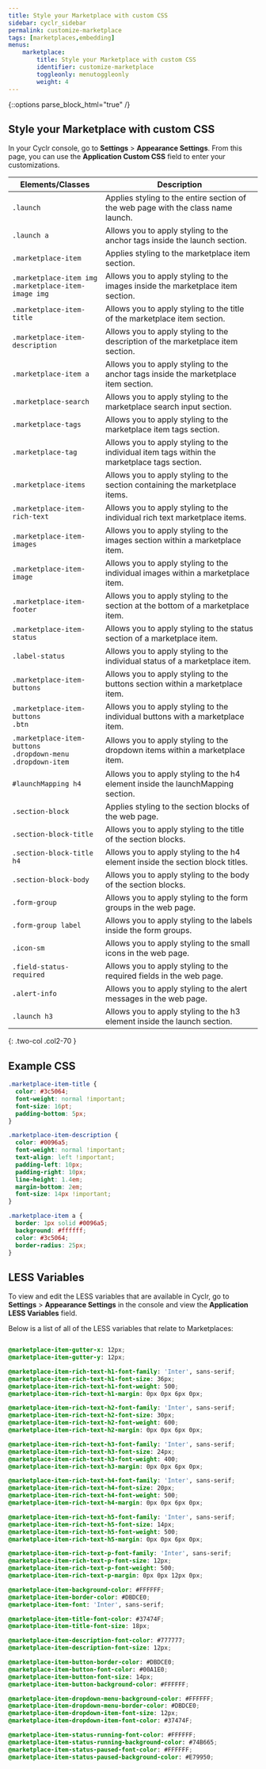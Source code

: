 ```yaml
---
title: Style your Marketplace with custom CSS
sidebar: cyclr_sidebar
permalink: customize-marketplace
tags: [marketplaces,embedding]
menus:
    marketplace:
        title: Style your Marketplace with custom CSS
        identifier: customize-marketplace
        toggleonly: menutoggleonly
        weight: 4
---
```

{::options parse_block_html="true" /}
<section class="card">

## Style your Marketplace with custom CSS

In your Cyclr console, go to **Settings** > **Appearance Settings**. From this page, you can use the **Application Custom CSS** field to enter your customizations.

| **Elements/Classes** | **Description** |
|---|---|
| `.launch` | Applies styling to the entire section of the web page with the class name launch. |
| `.launch a` | Allows you to apply styling to the anchor tags inside the launch section. |
| `.marketplace-item` | Applies styling to the marketplace item section. |
| `.marketplace-item img` <br> `.marketplace-item-image img` | Allows you to apply styling to the images inside the marketplace item section. |
| `.marketplace-item-title` | Allows you to apply styling to the title of the marketplace item section. |
| `.marketplace-item-description` | Allows you to apply styling to the description of the marketplace item section. |
| `.marketplace-item a` | Allows you to apply styling to the anchor tags inside the marketplace item section. |
| `.marketplace-search` | Allows you to apply styling to the marketplace search input section. |
| `.marketplace-tags` | Allows you to apply styling to the marketplace item tags section. |
| `.marketplace-tag` | Allows you to apply styling to the individual item tags within the marketplace tags section. |
| `.marketplace-items` | Allows you to apply styling to the section containing the marketplace items. |
| `.marketplace-item-rich-text` | Allows you to apply styling to the individual rich text marketplace items. |
| `.marketplace-item-images` | Allows you to apply styling to the images section within a marketplace item. |
| `.marketplace-item-image` | Allows you to apply styling to the individual images within a marketplace item. |
| `.marketplace-item-footer` | Allows you to apply styling to the section at the bottom of a marketplace item. |
| `.marketplace-item-status` | Allows you to apply styling to the status section of a marketplace item. |
| `.label-status` | Allows you to apply styling to the individual status of a marketplace item. |
| `.marketplace-item-buttons` | Allows you to apply styling to the buttons section within a marketplace item. |
| `.marketplace-item-buttons` <br> `.btn` | Allows you to apply styling to the individual buttons with a marketplace item. |
| `.marketplace-item-buttons` <br> `.dropdown-menu` <br> `.dropdown-item` | Allows you to apply styling to the dropdown items within a marketplace item. |
| `#launchMapping h4` | Allows you to apply styling to the h4 element inside the launchMapping section. |
| `.section-block` | Applies styling to the section blocks of the web page. |
| `.section-block-title` | Allows you to apply styling to the title of the section blocks. |
| `.section-block-title h4` | Allows you to apply styling to the h4 element inside the section block titles. |
| `.section-block-body`| Allows you to apply styling to the body of the section blocks. |
| `.form-group` | Allows you to apply styling to the form groups in the web page. |
| `.form-group label` | Allows you to apply styling to the labels inside the form groups. |
| `.icon-sm` | Allows you to apply styling to the small icons in the web page. |
| `.field-status-required` | Allows you to apply styling to the required fields in the web page. |
| `.alert-info` | Allows you to apply styling to the alert messages in the web page. |
| `.launch h3` | Allows you to apply styling to the h3 element inside the launch section. |
{: .two-col .col2-70 }

</section>
<section class="card">

## Example CSS

```css
.marketplace-item-title {
  color: #3c5064;
  font-weight: normal !important;
  font-size: 16pt;
  padding-bottom: 5px;
}

.marketplace-item-description {
  color: #0096a5;
  font-weight: normal !important;
  text-align: left !important;
  padding-left: 10px;
  padding-right: 10px;
  line-height: 1.4em;
  margin-bottom: 2em;
  font-size: 14px !important;
}

.marketplace-item a {
  border: 1px solid #0096a5;
  background: #ffffff;
  color: #3c5064;
  border-radius: 25px;
}
```

</section>
<section class="card">

## LESS Variables

To view and edit the LESS variables that are available in Cyclr, go to **Settings** > **Appearance Settings** in the console and view the **Application LESS Variables** field.

Below is a list of all of the LESS variables that relate to Marketplaces:

```css

@marketplace-item-gutter-x: 12px;
@marketplace-item-gutter-y: 12px;

@marketplace-item-rich-text-h1-font-family: 'Inter', sans-serif;
@marketplace-item-rich-text-h1-font-size: 36px;
@marketplace-item-rich-text-h1-font-weight: 500;
@marketplace-item-rich-text-h1-margin: 0px 0px 6px 0px;

@marketplace-item-rich-text-h2-font-family: 'Inter', sans-serif;
@marketplace-item-rich-text-h2-font-size: 30px;
@marketplace-item-rich-text-h2-font-weight: 600;
@marketplace-item-rich-text-h2-margin: 0px 0px 6px 0px;

@marketplace-item-rich-text-h3-font-family: 'Inter', sans-serif;
@marketplace-item-rich-text-h3-font-size: 24px;
@marketplace-item-rich-text-h3-font-weight: 400;
@marketplace-item-rich-text-h3-margin: 0px 0px 6px 0px;

@marketplace-item-rich-text-h4-font-family: 'Inter', sans-serif;
@marketplace-item-rich-text-h4-font-size: 20px;
@marketplace-item-rich-text-h4-font-weight: 500;
@marketplace-item-rich-text-h4-margin: 0px 0px 6px 0px;

@marketplace-item-rich-text-h5-font-family: 'Inter', sans-serif;
@marketplace-item-rich-text-h5-font-size: 14px;
@marketplace-item-rich-text-h5-font-weight: 500;
@marketplace-item-rich-text-h5-margin: 0px 0px 6px 0px;

@marketplace-item-rich-text-p-font-family: 'Inter', sans-serif;
@marketplace-item-rich-text-p-font-size: 12px;
@marketplace-item-rich-text-p-font-weight: 500;
@marketplace-item-rich-text-p-margin: 0px 0px 12px 0px;

@marketplace-item-background-color: #FFFFFF;
@marketplace-item-border-color: #DBDCE0;
@marketplace-item-font: 'Inter', sans-serif;

@marketplace-item-title-font-color: #37474F;
@marketplace-item-title-font-size: 18px;

@marketplace-item-description-font-color: #777777;
@marketplace-item-description-font-size: 12px;

@marketplace-item-button-border-color: #DBDCE0;
@marketplace-item-button-font-color: #00A1E0;
@marketplace-item-button-font-size: 14px;
@marketplace-item-button-background-color: #FFFFFF;

@marketplace-item-dropdown-menu-background-color: #FFFFFF;
@marketplace-item-dropdown-menu-border-color: #DBDCE0;
@marketplace-item-dropdown-item-font-size: 12px;
@marketplace-item-dropdown-item-font-color: #37474F;

@marketplace-item-status-running-font-color: #FFFFFF;
@marketplace-item-status-running-background-color: #74B665;
@marketplace-item-status-paused-font-color: #FFFFFF;
@marketplace-item-status-paused-background-color: #E79950;

```

</section>